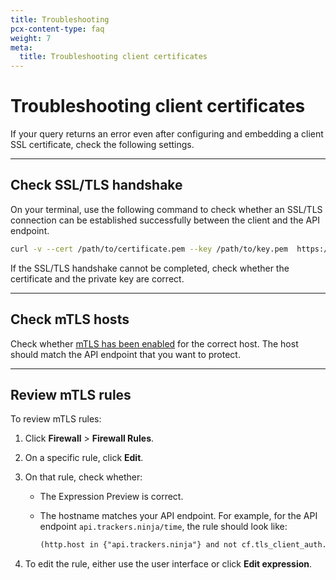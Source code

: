 ```yaml
---
title: Troubleshooting
pcx-content-type: faq
weight: 7
meta:
  title: Troubleshooting client certificates
---
```


# Troubleshooting client certificates

If your query returns an error even after configuring and embedding a client SSL certificate, check the following settings.

---

## Check SSL/TLS handshake

On your terminal, use the following command to check whether an SSL/TLS connection can be established successfully between the client and the API endpoint.

```bash
curl -v --cert /path/to/certificate.pem --key /path/to/key.pem  https://your-api-endpoint.com
```

If the SSL/TLS handshake cannot be completed, check whether the certificate and the private key are correct.

---

## Check mTLS hosts

Check whether [mTLS has been enabled](../enable-mtls/) for the correct host. The host should match the API endpoint that you want to protect.

---

## Review mTLS rules

To review mTLS rules:

1.  Click **Firewall** > **Firewall Rules**.
2.  On a specific rule, click **Edit**.
3.  On that rule, check whether:

    - The Expression Preview is correct.
    - The hostname matches your API endpoint. For example, for the API endpoint `api.trackers.ninja/time`, the rule should look like:

      ```txt
      (http.host in {"api.trackers.ninja"} and not cf.tls_client_auth.cert_verified)
      ```

4.  To edit the rule, either use the user interface or click **Edit expression**.
